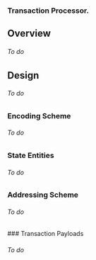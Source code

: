 ### Transaction Processor.
## Overview
###### To do

## Design
###### To do

### Encoding Scheme
###### To do

### State Entities
###### To do

### Addressing Scheme
###### To do

### Transaction Payloads
###### To do
